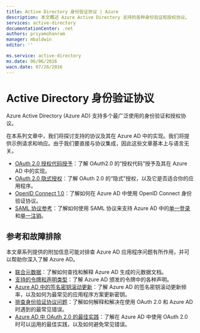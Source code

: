 ```yaml
---
title: Active Directory 身份验证协议 | Azure
description: 本文概述 Azure Active Directory 支持的各种身份验证和授权协议。
services: active-directory
documentationCenter: .net
authors: priyamohanram
manager: mbaldwin
editor: ''

ms.service: active-directory
ms.date: 06/06/2016
wacn.date: 07/26/2016
---
```


# Active Directory 身份验证协议

Azure Active Directory (Azure AD) 支持多个最广泛使用的身份验证和授权协议。

在本系列文章中，我们将探讨支持的协议及其在 Azure AD 中的实现。我们将提供示例请求和响应。由于我们要直接与协议集成，因此这些文章基本上与语言无关。

- [OAuth 2.0 授权代码授予](./active-directory-protocols-oauth-code.md)：了解 OAuth2.0 的“授权代码”授予及其在 Azure AD 中的实现。
- [OAuth 2.0 隐式授权](./active-directory-dev-understanding-oauth2-implicit-grant.md)：了解 OAuth 2.0 的“隐式”授权，以及它是否适合你的应用程序。
- [OpenID Connect 1.0](./active-directory-protocols-openid-connect-code.md)：了解如何在 Azure AD 中使用 OpenID Connect 身份验证协议。
- [SAML 协议参考](./active-directory-saml-protocol-reference.md)：了解如何使用 SAML 协议来支持 Azure AD 中的[单一登录](./active-directory-single-sign-on-protocol-reference.md)和[单一注销](./active-directory-single-sign-out-protocol-reference.md)。

## 参考和故障排除

本文章系列提供的附加信息可能对排查 Azure AD 应用程序问题有所作用，并可以帮助你深入了解 Azure AD。

- [联合元数据](./active-directory-federation-metadata.md)：了解如何查找和解释 Azure AD 生成的元数据文档。
- [支持的令牌和声明类型](./active-directory-token-and-claims.md)：了解 Azure AD 颁发的令牌中的各种声明。
- [Azure AD 中的签名密钥滚动更新](./active-directory-signing-key-rollover.md)：了解 Azure AD 的签名密钥滚动更新频率，以及如何为最常见的应用程序方案更新密钥。
- [排查身份验证协议问题](./active-directory-error-handling.md)：了解如何解释和解决在使用 OAuth 2.0 和 Azure AD 时遇到的最常见错误。
- [Azure AD 中 OAuth 2.0 的最佳实践](./active-directory-oauth-best-practices.md)：了解在 Azure AD 中使用 OAuth 2.0 时可以运用的最佳实践，以及如何避免常见错误。

<!---HONumber=AcomDC_0718_2016-->